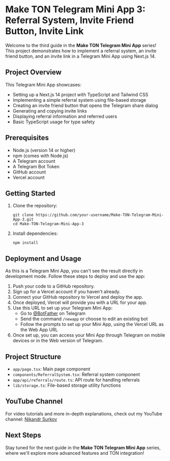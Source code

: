 # Make TON Telegram Mini App 3: Referral System, Invite Friend Button, Invite Link

Welcome to the third guide in the **Make TON Telegram Mini App** series! This project demonstrates how to implement a referral system, an invite friend button, and an invite link in a Telegram Mini App using Next.js 14.

## Project Overview

This Telegram Mini App showcases:
- Setting up a Next.js 14 project with TypeScript and Tailwind CSS
- Implementing a simple referral system using file-based storage
- Creating an invite friend button that opens the Telegram share dialog
- Generating and copying invite links
- Displaying referral information and referred users
- Basic TypeScript usage for type safety

## Prerequisites

- Node.js (version 14 or higher)
- npm (comes with Node.js)
- A Telegram account
- A Telegram Bot Token
- GitHub account
- Vercel account

## Getting Started

1. Clone the repository:
   ```
   git clone https://github.com/your-username/Make-TON-Telegram-Mini-App-3.git
   cd Make-TON-Telegram-Mini-App-3
   ```

2. Install dependencies:
   ```
   npm install
   ```

## Deployment and Usage

As this is a Telegram Mini App, you can't see the result directly in development mode. Follow these steps to deploy and use the app:

1. Push your code to a GitHub repository.
2. Sign up for a Vercel account if you haven't already.
3. Connect your GitHub repository to Vercel and deploy the app.
4. Once deployed, Vercel will provide you with a URL for your app.
5. Use this URL to set up your Telegram Mini App:
   - Go to [@BotFather](https://t.me/BotFather) on Telegram
   - Send the command `/newapp` or choose to edit an existing bot
   - Follow the prompts to set up your Mini App, using the Vercel URL as the Web App URL
6. Once set up, you can access your Mini App through Telegram on mobile devices or in the Web version of Telegram.

## Project Structure

- `app/page.tsx`: Main page component
- `components/ReferralSystem.tsx`: Referral system component
- `app/api/referrals/route.ts`: API route for handling referrals
- `lib/storage.ts`: File-based storage utility functions

## YouTube Channel

For video tutorials and more in-depth explanations, check out my YouTube channel:
[Nikandr Surkov](https://www.youtube.com/@NikandrSurkov)

## Next Steps

Stay tuned for the next guide in the **Make TON Telegram Mini App** series, where we'll explore more advanced features and TON integration!